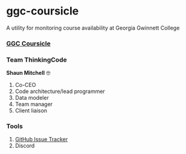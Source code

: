 # ggc-coursicle
A utility for monitoring course availability at Georgia Gwinnett College

### [GGC Coursicle](https://github.com/soft-eng-practicum/ggc-coursicle)

### Team ThinkingCode

**Shaun Mitchell** 🤓
1. Co-CEO
2. Code architecture/lead programmer
3. Data modeler
4. Team manager
5. Client liaison

### Tools
1. [GitHub Issue Tracker](https://github.com/issues)
2. Discord
